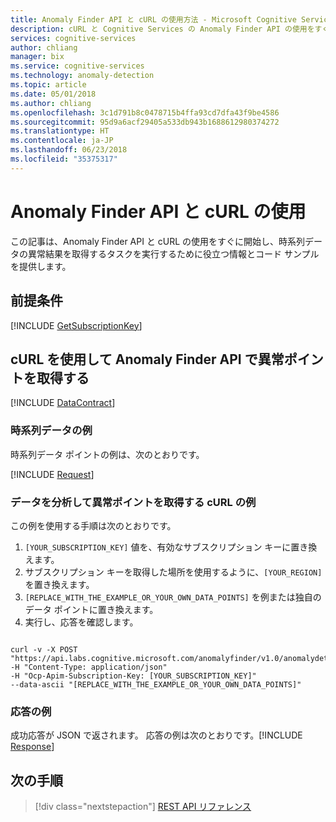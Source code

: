 ```yaml
---
title: Anomaly Finder API と cURL の使用方法 - Microsoft Cognitive Services | Microsoft Docs
description: cURL と Cognitive Services の Anomaly Finder API の使用をすぐに開始するために役立つ情報を提供します。
services: cognitive-services
author: chliang
manager: bix
ms.service: cognitive-services
ms.technology: anomaly-detection
ms.topic: article
ms.date: 05/01/2018
ms.author: chliang
ms.openlocfilehash: 3c1d791b8c0478715b4ffa93cd7dfa43f9be4586
ms.sourcegitcommit: 95d9a6acf29405a533db943b1688612980374272
ms.translationtype: HT
ms.contentlocale: ja-JP
ms.lasthandoff: 06/23/2018
ms.locfileid: "35375317"
---
```

# <a name="use-the-anomaly-finder-api-with-curl"></a>Anomaly Finder API と cURL の使用

この記事は、Anomaly Finder API と cURL の使用をすぐに開始し、時系列データの異常結果を取得するタスクを実行するために役立つ情報とコード サンプルを提供します。

## <a name="prerequisites"></a>前提条件

[!INCLUDE [GetSubscriptionKey](../includes/get-subscription-key.md)]

## <a name="getting-anomaly-points-with-the-anomaly-finder-api-using-curl"></a>cURL を使用して Anomaly Finder API で異常ポイントを取得する 

[!INCLUDE [DataContract](../includes/datacontract.md)]

### <a name="example-of-time-series-data"></a>時系列データの例

時系列データ ポイントの例は、次のとおりです。

[!INCLUDE [Request](../includes/request.md)]

### <a name="analyze-data-and-get-anomaly-points-curl-example"></a>データを分析して異常ポイントを取得する cURL の例

この例を使用する手順は次のとおりです。

1. `[YOUR_SUBSCRIPTION_KEY]` 値を、有効なサブスクリプション キーに置き換えます。
2. サブスクリプション キーを取得した場所を使用するように、`[YOUR_REGION]` を置き換えます。
3. `[REPLACE_WITH_THE_EXAMPLE_OR_YOUR_OWN_DATA_POINTS]` を例または独自のデータ ポイントに置き換えます。
4. 実行し、応答を確認します。

```cURL

curl -v -X POST "https://api.labs.cognitive.microsoft.com/anomalyfinder/v1.0/anomalydetection"
-H "Content-Type: application/json"
-H "Ocp-Apim-Subscription-Key: [YOUR_SUBSCRIPTION_KEY]"
--data-ascii "[REPLACE_WITH_THE_EXAMPLE_OR_YOUR_OWN_DATA_POINTS]" 

```

### <a name="example-response"></a>応答の例
成功応答が JSON で返されます。 応答の例は次のとおりです。[!INCLUDE [Response](../includes/response.md)]

## <a name="next-steps"></a>次の手順

> [!div class="nextstepaction"]
> [REST API リファレンス](https://dev.labs.cognitive.microsoft.com/docs/services/anomaly-detection/operations/post-anomalydetection)
